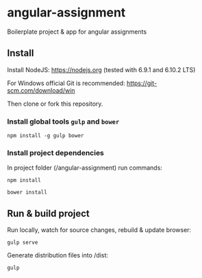 # angular-assignment

Boilerplate project & app for angular assignments

## Install

Install NodeJS: https://nodejs.org (tested with 6.9.1 and 6.10.2 LTS)

For Windows official Git is recommended: https://git-scm.com/download/win

Then clone or fork this repository.

### Install global tools `gulp` and `bower`
```
npm install -g gulp bower
```

### Install project dependencies

In project folder (/angular-assignment) run commands:

```
npm install
```

```
bower install
```

## Run & build project

Run locally, watch for source changes, rebuild & update browser:

```
gulp serve
```

Generate distribution files into /dist:

```
gulp
```



